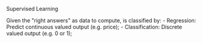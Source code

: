 Supervised Learning

Given the "right answers" as data to compute, is classified by:
	- Regression: Predict continuous valued output (e.g. price);
	- Classification: Discrete valued output (e.g. 0 or 1);